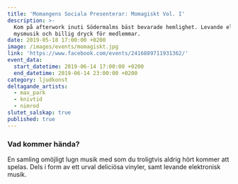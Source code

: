 ```yaml
---
title: 'Momangens Sociala Presenterar: Momagiskt Vol. I'
description: >-
  Kom på afterwork inuti Södermalms bäst bevarade hemlighet. Levande elektronisk
  mysmusik och billig dryck för medlemmar.
date: 2019-05-18 17:00:00 +0200
image: /images/events/momagiskt.jpg
link: 'https://www.facebook.com/events/2416889711931362/'
event_data:
  start_datetime: 2019-06-14 17:00:00 +0200
  end_datetime: 2019-06-14 23:00:00 +0200
category: ljudkonst
deltagande_artists:
  - max_park
  - knivtid
  - nimrod
slutet_salskap: true
published: true
---
```


### Vad kommer h&auml;nda?

En samling omöjligt lugn musik med som du troligtvis aldrig hört kommer att spelas. Dels i form av ett urval deliciösa vinyler, samt levande elektronisk musik.